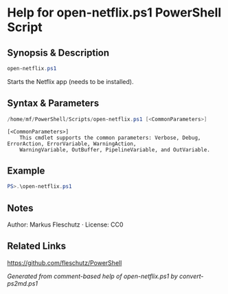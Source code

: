 # Help for open-netflix.ps1 PowerShell Script

## Synopsis & Description
```powershell
open-netflix.ps1
```

Starts the Netflix app (needs to be installed).

## Syntax & Parameters
```powershell
/home/mf/PowerShell/Scripts/open-netflix.ps1 [<CommonParameters>]
```

```
[<CommonParameters>]
    This cmdlet supports the common parameters: Verbose, Debug, ErrorAction, ErrorVariable, WarningAction, 
    WarningVariable, OutBuffer, PipelineVariable, and OutVariable.
```

## Example
```powershell
PS>.\open-netflix.ps1
```


## Notes
Author: Markus Fleschutz · License: CC0

## Related Links
https://github.com/fleschutz/PowerShell

*Generated from comment-based help of open-netflix.ps1 by convert-ps2md.ps1*
